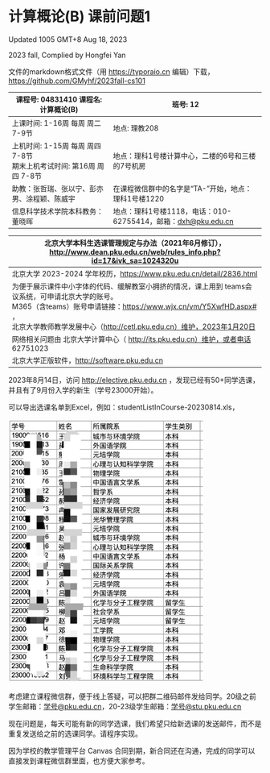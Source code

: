 # 计算概论(B) 课前问题1

Updated 1005 GMT+8 Aug 18, 2023



2023 fall, Complied by Hongfei Yan

文件的markdown格式文件（用 https://typoraio.cn 编辑）下载，https://github.com/GMyhf/2023fall-cs101



| 课程号: 04831410		课程名: 计算概论(B)                  | 班号: 12                                                     |
| ------------------------------------------------------------ | ------------------------------------------------------------ |
| 上课时间: 1-16周 每周 周二 7-9节                             | 地点: 理教208                                                |
| 上机时间: 1-15周 每周 周四 7-8节<br/>期末上机考试时间: 第16周 周四 7-8节 | 地点：理科1号楼计算中心，二楼的6号和三楼的7号机房            |
| 助教：张哲瑞、张以宁、彭亦男、涂程颖、陈威宇                 | 在课程微信群中的名字是“TA-”开始，地点：理科1号楼1220         |
| 信息科学技术学院本科教务：董晓晖                             | 地点：理科1号楼1118，电话：010-62755414，邮箱：dxh@pku.edu.cn |



| 北京大学本科生选课管理规定与办法（2021年6月修订），<br/>http://www.dean.pku.edu.cn/web/rules_info.php?id=17&ivk_sa=1024320u |
| ------------------------------------------------------------ |
| 北京大学 2023-2024 学年校历，https://www.pku.edu.cn/detail/2836.html |
| 为便于展示课件中小字体的代码、缓解教室小拥挤的情况，课上用到 teams会议系统，可申请北京大学的账号。<br/>M365（含teams）账号申请链接：https://www.wjx.cn/vm/Y5XwfHD.aspx# ，<br/>北京大学教师教学发展中心（http://cetl.pku.edu.cn）维护，2023年1月20日 |
| 网络相关问题由 北京大学计算中心（ http://its.pku.edu.cn）维护，或者电话 62751023 |
| 北京大学正版软件，http://software.pku.edu.cn                 |



2023年8月14日，访问 http://elective.pku.edu.cn ，发现已经有50+同学选课，并且有了9月份入学的新生（学号23000开始）。

可以导出选课名单到Excel，例如：studentListInCourse-20230814.xls，

<img src="https://raw.githubusercontent.com/GMyhf/img/main/img/image-20230816141341659.png" alt="image-20230816141341659" style="zoom:67%;" />



考虑建立课程微信群，便于线上答疑，可以把群二维码邮件发给同学。20级之前学生邮箱：学号@pku.edu.cn，20-23级学生邮箱：学号@stu.pku.edu.cn



现在问题是，每天可能有新的同学选课，我们希望只给新选课的发送邮件，而不是重复发送给之前的选课同学。请程序实现。

因为学校的教学管理平台 Canvas 合同到期，新合同还在沟通，完成的同学可以直接发到课程微信群里面，也方便大家参考。

